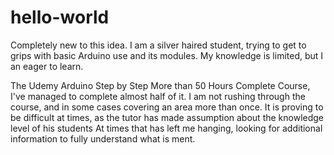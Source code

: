 # hello-world
Completely new to this idea.
I am a silver haired student, trying to get to grips with basic Arduino use and its modules.
My knowledge is limited, but I an eager to learn.

The Udemy Arduino Step by Step More than 50 Hours Complete Course, I've managed to complete almost half of it.
I am not rushing through the course, and in some cases covering an area more than once.
It is proving to be difficult at times, as the tutor has made assumption about the knowledge level of his students
At times that has left me hanging, looking for additional information to fully understand what is ment.

